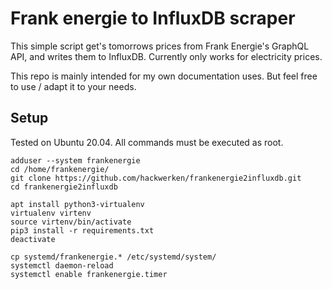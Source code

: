 # Frank energie to InfluxDB scraper

This simple script get's tomorrows prices from Frank Energie's GraphQL API, and writes them to InfluxDB. Currently only works for electricity prices.

This repo is mainly intended for my own documentation uses. But feel free to use / adapt it to your needs.

## Setup
Tested on Ubuntu 20.04. All commands must be executed as root.


    adduser --system frankenergie
    cd /home/frankenergie/
    git clone https://github.com/hackwerken/frankenergie2influxdb.git
    cd frankenergie2influxdb

    apt install python3-virtualenv
    virtualenv virtenv
    source virtenv/bin/activate
    pip3 install -r requirements.txt
    deactivate

    cp systemd/frankenergie.* /etc/systemd/system/
    systemctl daemon-reload
    systemctl enable frankenergie.timer


